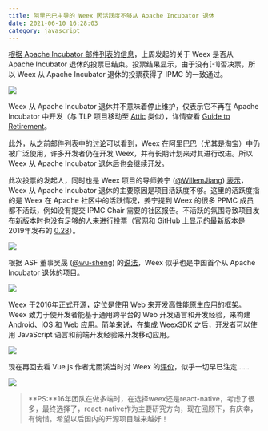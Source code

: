 ```yaml
---
title: 阿里巴巴主导的 Weex 因活跃度不够从 Apache Incubator 退休
date: 2021-06-10 16:28:03
category: javascript
---
```

[根据 Apache Incubator 邮件列表的信息](https://www.oschina.net/action/GoToLink?url=https%3A%2F%2Flists.apache.org%2Fthread.html%2Freb2523a568b5ce5cfc1b8017c20106221f0ab689ebcf3cb42feb8a54%2540%253Cgeneral.incubator.apache.org%253E)，上周发起的关于 Weex 是否从 Apache Incubator 退休的投票已结束。投票结果显示，由于没有[-1]否决票，所以 Weex 从 Apache Incubator 退休的投票获得了 IPMC 的一致通过。

![](https://upload-images.jianshu.io/upload_images/10024246-af70e8e94120a0b9.png?imageMogr2/auto-orient/strip%7CimageView2/2/w/1240)

Weex 从 Apache Incubator 退休并不意味着停止维护，仅表示它不再在 Apache Incubator 中开发（与 TLP 项目移动至 [Attic](https://www.oschina.net/news/112808/apache-moved-to-the-attic) 类似），详情查看 [Guide to Retirement](https://www.oschina.net/action/GoToLink?url=https%3A%2F%2Fincubator.apache.org%2Fguides%2Fretirement.html)。

此外，从之前邮件列表中的[讨论](https://www.oschina.net/action/GoToLink?url=https%3A%2F%2Flists.apache.org%2Fthread.html%2Frcaf67836a77ad3bebcafffc9e853bcd043a844e123e06ac8e71c9f4d%2540%253Cdev.weex.apache.org%253E)可以看到，Weex 在阿里巴巴（尤其是淘宝）中仍被广泛使用，许多开发者仍在开发 Weex，并有长期计划来对其进行改进。所以 Weex 从 Apache Incubator 退休后也会继续开发。

此次投票的发起人，同时也是 Weex 项目的导师姜宁 ([@WillemJiang](https://my.oschina.net/u/3569919)) [表示](https://www.oschina.net/action/GoToLink?url=https%3A%2F%2Fwww.zhihu.com%2Fquestion%2F459369570%2Fanswer%2F1886114582)，Weex 从 Apache Incubator 退休的主要原因是项目活跃度不够。这里的活跃度指的是 Weex 在 Apache 社区中的活跃情况，姜宁提到 Weex 的很多 PPMC 成员都不活跃，例如没有提交 IPMC Chair 需要的社区报告。不活跃的氛围导致项目发布新版本时也没有足够的人来进行投票（官网和 GitHub 上显示的最新版本是2019年发布的 [0.28](https://www.oschina.net/action/GoToLink?url=https%3A%2F%2Fgithub.com%2Fapache%2Fincubator-weex%2Freleases%2Ftag%2F0.28.0)）。

![](https://upload-images.jianshu.io/upload_images/10024246-eac2fdc67fb7bf4e.png?imageMogr2/auto-orient/strip%7CimageView2/2/w/1240)

根据 ASF 董事吴晟 ([@wu-sheng](https://my.oschina.net/wusheng)) 的[说法](https://www.oschina.net/action/GoToLink?url=https%3A%2F%2Ftwitter.com%2Fwusheng1108%2Fstatus%2F1393011558289051651)，Weex 似乎也是中国首个从 Apache Incubator 退休的项目。

![](https://upload-images.jianshu.io/upload_images/10024246-7e4ed45f7d5166fa.png?imageMogr2/auto-orient/strip%7CimageView2/2/w/1240)

[Weex](https://www.oschina.net/action/GoToLink?url=https%3A%2F%2Fweex.apache.org%2Fzh%2F) 于2016年[正式开源](https://www.oschina.net/news/72703/weex-web-native)，定位是使用 Web 来开发高性能原生应用的框架。Weex 致力于使开发者能基于通用跨平台的 Web 开发语言和开发经验，来构建 Android、iOS 和 Web 应用。简单来说，在集成 WeexSDK 之后，开发者可以使用 JavaScript 语言和前端开发经验来开发移动应用。

![](https://upload-images.jianshu.io/upload_images/10024246-43dc96bc94d25aba.png?imageMogr2/auto-orient/strip%7CimageView2/2/w/1240)

现在再回去看 Vue.js 作者尤雨溪当时对 Weex 的[评价](https://www.oschina.net/action/GoToLink?url=https%3A%2F%2Fwww.zhihu.com%2Fquestion%2F37636296%2Fanswer%2F72881168)，似乎一切早已注定……

![](https://upload-images.jianshu.io/upload_images/10024246-01a451e251c17421.png?imageMogr2/auto-orient/strip%7CimageView2/2/w/1240)

>**PS:**16年团队在做多端时，在选择weex还是react-native，考虑了很多，最终选择了，react-native作为主要研究方向，现在回顾下，有庆幸，有惋惜。希望以后国内的开源项目越来越好！